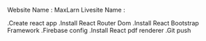 Website Name  : MaxLarn
Livesite Name : 

.Create react app
.Install React Router Dom
.Install React Bootstrap Framework
.Firebase config 
.Install React pdf renderer
.Git push


